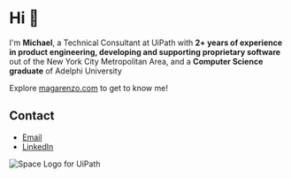 # Hi 👋

I'm **Michael**, a Technical Consultant at UiPath with **2+ years of experience in product engineering, developing and supporting proprietary software** out of the New York City Metropolitan Area, and a **Computer Science graduate** of Adelphi University

Explore [magarenzo.com](https://magarenzo.com) to get to know me!

## Contact

* [Email](mailto:contact@magarenzo.com)
* [LinkedIn](https://linkedin.com/in/magarenzo)

![Space Logo for UiPath](https://magarenzo.com/images/logo-uipath-space.jpg)
